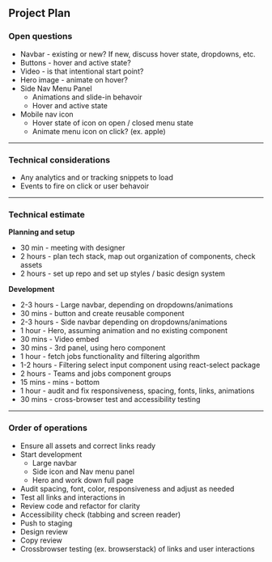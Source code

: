 ## Project Plan

### Open questions

- Navbar - existing or new? If new, discuss hover state, dropdowns, etc.
- Buttons - hover and active state?
- Video - is that intentional start point?
- Hero image - animate on hover?
- Side Nav Menu Panel
  - Animations and slide-in behavoir
  - Hover and active state
- Mobile nav icon
  - Hover state of icon on open / closed menu state
  - Animate menu icon on click? (ex. apple)

---

### Technical considerations

- Any analytics and or tracking snippets to load
- Events to fire on click or user behavoir

---

### Technical estimate

**Planning and setup**

- 30 min - meeting with designer
- 2 hours - plan tech stack, map out organization of components, check assets
- 2 hours - set up repo and set up styles / basic design system

**Development**

- 2-3 hours - Large navbar, depending on dropdowns/animations
- 30 mins - button and create reusable component
- 2-3 hours - Side navbar depending on dropdowns/animations
- 1 hour - Hero, assuming animation and no existing component
- 30 mins - Video embed
- 30 mins - 3rd panel, using hero component
- 1 hour - fetch jobs functionality and filtering algorithm
- 1-2 hours - Filtering select input component using react-select package
- 2 hours - Teams and jobs component groups
- 15 mins - mins - bottom
- 1 hour - audit and fix responsiveness, spacing, fonts, links, animations
- 30 mins - cross-browser test and accessibility testing

---

### Order of operations

- Ensure all assets and correct links ready
- Start development
  - Large navbar
  - Side icon and Nav menu panel
  - Hero and work down full page
- Audit spacing, font, color, responsiveness and adjust as needed
- Test all links and interactions in
- Review code and refactor for clarity
- Accessibility check (tabbing and screen reader)
- Push to staging
- Design review
- Copy review
- Crossbrowser testing (ex. browserstack) of links and user interactions
